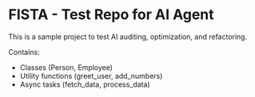 # FISTA - Test Repo for AI Agent

This is a sample project to test AI auditing, optimization, and refactoring.

Contains:
- Classes (Person, Employee)
- Utility functions (greet_user, add_numbers)
- Async tasks (fetch_data, process_data)
